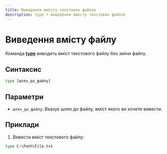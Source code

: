 ```yaml
---
title: Виведення вмісту текстових файлів
description: type • виведення вмісту текстових файлів
---
```


# Виведення вмісту файлу

Команда **[type](https://docs.microsoft.com/en-us/windows-server/administration/windows-commands/type 'Microsoft Dosc')** виводить вміст текстового файлу без зміни файлу.

## Синтаксис

```cmd
type [шлях_до_файлу]
```

## Параметри

- `шлях_до_файлу`: Вказує шлях до файлу, вміст якого ви хочете вивести.

## Приклади

1. Вивести вміст текстового файлу:

```cmd
type C:\Path\File.txt
```
